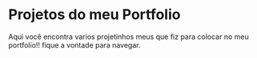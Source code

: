 # Projetos do meu Portfolio

Aqui você encontra varios projetinhos meus que fiz para colocar no meu portfolio!!
fique a vontade para navegar.
